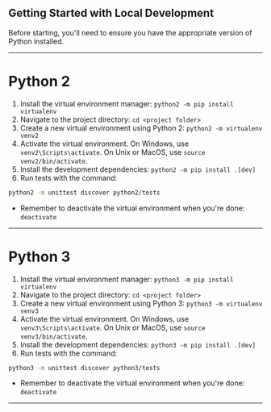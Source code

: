 ## Getting Started with Local Development
Before starting, you'll need to ensure you have the appropriate version of Python installed.

---

# Python 2
1. Install the virtual environment manager: `python2 -m pip install virtualenv`
2. Navigate to the project directory: `cd <project folder>`
3. Create a new virtual environment using Python 2: `python2 -m virtualenv venv2`
4. Activate the virtual environment. On Windows, use `venv2\Scripts\activate`. On Unix or MacOS, use `source venv2/bin/activate`.
5. Install the development dependencies: `python2 -m pip install .[dev]`
6. Run tests with the command: 
```bash
python2 -m unittest discover python2/tests
```
- Remember to deactivate the virtual environment when you're done: `deactivate`

---

# Python 3
1. Install the virtual environment manager: `python3 -m pip install virtualenv`
2. Navigate to the project directory: `cd <project folder>`
3. Create a new virtual environment using Python 3: `python3 -m virtualenv venv3`
4. Activate the virtual environment. On Windows, use `venv3\Scripts\activate`. On Unix or MacOS, use `source venv3/bin/activate`.
5. Install the development dependencies: `python3 -m pip install .[dev]`
6. Run tests with the command: 
```bash
python3 -m unittest discover python3/tests
```
- Remember to deactivate the virtual environment when you're done: `deactivate`

---
